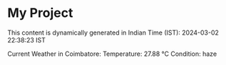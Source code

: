 # My Project

This content is dynamically generated in Indian Time (IST): 2024-03-02 22:38:23 IST


Current Weather in Coimbatore:
Temperature: 27.88 °C
Condition: haze

